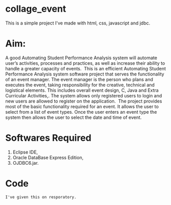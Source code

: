 # collage_event

This is a simple project I've made with html, css, javascript and jdbc.

# Aim:

A good Automating Student Performance Analysis system will automate user’s activities,
processes and practices, as well as increase their ability to handle a greater capacity of events.
 This is an efficient Automating Student Performance Analysis system software project that
serves the functionality of an event manager. The event manager is the person who plans and
executes the event, taking responsibility for the creative, technical and logistical elements.
This includes overall event design, C, Java and Extra Curricular Activities,. The system
allows only registered users to login and new users are allowed to register on the application.
 The project provides most of the basic functionality required for an event. It allows the user
to select from a list of event types. Once the user enters an event type the system then allows
the user to select the date and time of event.

# Softwares Required

1. Eclipse IDE,
2. Oracle DataBase Express Edition,
3. OJDBC6.jar.

# Code
    I've given this on resporatory.
    
